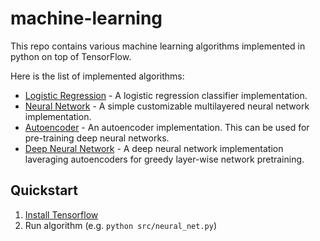# machine-learning

This repo contains various machine learning algorithms implemented in python on top of TensorFlow.

Here is the list of implemented algorithms:
 * [Logistic Regression](./src/logistic_regression.py) - A logistic regression classifier implementation.
 * [Neural Network](./src/neural_net.py) - A simple customizable multilayered neural network implementation.
 * [Autoencoder](./src/autoencoder.py) - An autoencoder implementation. This can be used for pre-training deep neural networks.
 * [Deep Neural Network](./src/deep_neural_net.py) - A deep neural network implementation laveraging autoencoders for greedy layer-wise network pretraining.

## Quickstart

1. [Install Tensorflow](https://www.tensorflow.org/versions/r0.10/get_started/os_setup.html)
2. Run algorithm (e.g. `python src/neural_net.py`)
